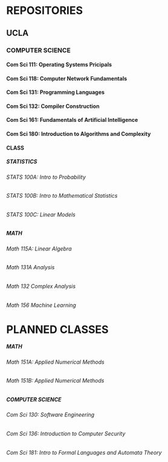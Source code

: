 # REPOSITORIES
## UCLA
### COMPUTER SCIENCE
#### Com Sci 111: Operating Systems Pricipals
#### Com Sci 118: Computer Network Fundamentals
#### Com Sci 131: Programming Languages
#### Com Sci 132: Compiler Construction
#### Com Sci 161: Fundamentals of Artificial Intelligence
#### Com Sci 180: Introduction to Algorithms and Complexity
#### CLASS
##### STATISTICS
###### STATS 100A: Intro to Probability
###### STATS 100B: Intro to Mathematical Statistics
###### STATS 100C: Linear Models
##### MATH
###### Math 115A: Linear Algebra
###### Math 131A Analysis
###### Math 132 Complex Analysis
###### Math 156 Machine Learning

# PLANNED CLASSES
##### MATH
###### Math 151A: Applied Numerical Methods
###### Math 151B: Applied Numerical Methods
##### COMPUTER SCIENCE
###### Com Sci 130: Software Engineering
###### Com Sci 136: Introduction to Computer Security
###### Com Sci 181: Intro to Formal Languages and Automata Theory


<!--
**henrygenus/henrygenus** is a ✨ _special_ ✨ repository because its `README.md` (this file) appears on your GitHub profile.

Here are some ideas to get you started:

- 🔭 I’m currently working on ...
- 🌱 I’m currently learning ...
- 👯 I’m looking to collaborate on ...
- 🤔 I’m looking for help with ...
- 💬 Ask me about ...
- 📫 How to reach me: ...
- 😄 Pronouns: ...
- ⚡ Fun fact: ...
-->
